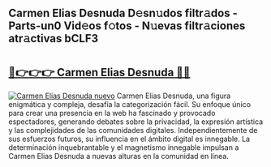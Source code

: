 ## Carmen Elias Desnuda D𝚎sn𝚞dos filtr𝚊dos - Parts-un0 Vid𝚎os f𝚘tos - N𝚞evas filtr𝚊ciones atr𝚊ctivas bCLF3

# <h2><a href="http://mb0gu8.tromn.icu/?c=Carmen+Elias+Desnuda">🔗👉👉👉 Carmen Elias Desnuda 🔗🔗</a></h2>

[![Carmen Elias Desnuda nuevo](https://i.imgur.com/pEAQMta.gif)](http://mb0gu8.tromn.icu/?c=Carmen+Elias+Desnuda)
Carmen Elias Desnuda, una figura enigmática y compleja, desafía la categorización fácil. Su enfoque único para crear una presencia en la web ha fascinado y provocado espectadores, generando debates sobre la privacidad, la expresión artística y las complejidades de las comunidades digitales. Independientemente de sus esfuerzos futuros, su influencia en el ámbito digital es innegable. La determinación inquebrantable y el magnetismo innegable impulsan a Carmen Elias Desnuda a nuevas alturas en la comunidad en línea.
